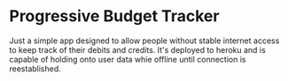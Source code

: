 # Progressive Budget Tracker

Just a simple app designed to allow people without stable internet access to keep track of their debits and credits.
It's deployed to heroku and is capable of holding onto user data whie offline until connection is reestablished.